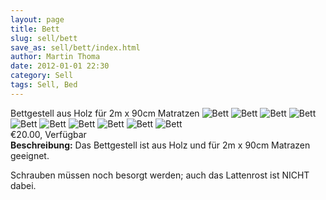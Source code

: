 ```yaml
---
layout: page
title: Bett
slug: sell/bett
save_as: sell/bett/index.html
author: Martin Thoma
date: 2012-01-01 22:30
category: Sell
tags: Sell, Bed
---
```


<div itemscope itemtype="http://schema.org/Product">
  <span itemprop="name">Bettgestell aus Holz für 2m x 90cm Matratzen</span>
  <img src="../../images/2016/05/bett-1.jpg" alt="Bett" />
  <img src="../../images/2016/05/bett-2.jpg" alt="Bett" />
  <img src="../../images/2016/05/bett-3.jpg" alt="Bett" />
  <img src="../../images/2016/05/bett-4.jpg" alt="Bett" />
  <img src="../../images/2016/05/bett-5.jpg" alt="Bett" />
  <img src="../../images/2016/05/bett-6.jpg" alt="Bett" />
  <img src="../../images/2016/05/bett-7.jpg" alt="Bett" />
  <img src="../../images/2016/05/bett-8.jpg" alt="Bett" />
  <img src="../../images/2016/05/bett-9.jpg" alt="Bett" />
  <img src="../../images/2016/05/bett-10.jpg" alt="Bett" />
  <div itemprop="offers" itemscope itemtype="http://schema.org/Offer">
    <!--price is 1000, a number, with locale-specific thousands separator
    and decimal mark, and the $ character is marked up with the
    machine-readable code "USD" -->
    <span itemprop="priceCurrency" content="EUR">&euro;</span><span
          itemprop="price" content="20.00">20.00</span>,
    <link itemprop="availability" href="http://schema.org/InStock" />Verfügbar
  </div>
  <b>Beschreibung:</b>
  <span itemprop="description">Das Bettgestell ist aus Holz und für 2m x 90cm Matrazen geeignet.

  Schrauben müssen noch besorgt werden; auch das Lattenrost ist NICHT dabei.</span>
</div>